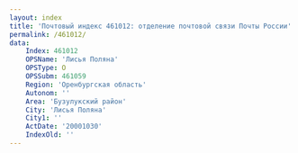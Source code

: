 ```yaml
---
layout: index
title: 'Почтовый индекс 461012: отделение почтовой связи Почты России'
permalink: /461012/
data:
    Index: 461012
    OPSName: 'Лисья Поляна'
    OPSType: О
    OPSSubm: 461059
    Region: 'Оренбургская область'
    Autonom: ''
    Area: 'Бузулукский район'
    City: 'Лисья Поляна'
    City1: ''
    ActDate: '20001030'
    IndexOld: ''
---
```

